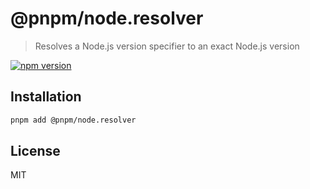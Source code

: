 # @pnpm/node.resolver

> Resolves a Node.js version specifier to an exact Node.js version

[![npm version](https://img.shields.io/npm/v/@pnpm/node.resolver.svg)](https://www.npmjs.com/package/@pnpm/node.resolver)

## Installation

```sh
pnpm add @pnpm/node.resolver
```

## License

MIT
